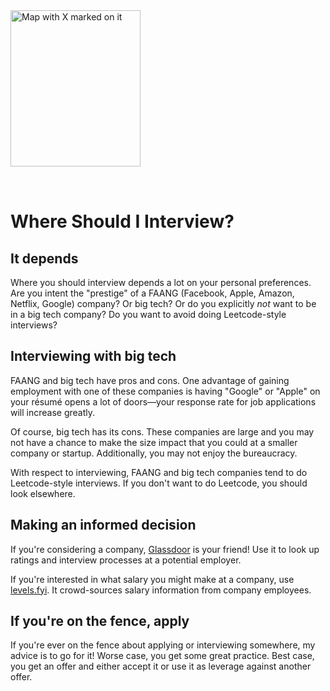 <img style="margin: 0 auto; max-width:13rem; margin-bottom: 2rem" alt="Map with X marked on it" width="208" height="250" src="/map.svg" />

# Where Should I Interview?

<star />

## It depends

Where you should interview depends a lot on your personal preferences. Are you intent the "prestige" of a FAANG (Facebook, Apple, Amazon, Netflix, Google) company? Or big tech? Or do you explicitly _not_ want to be in a big tech company? Do you want to avoid doing Leetcode-style interviews?

## Interviewing with big tech

FAANG and big tech have pros and cons. One advantage of gaining employment with one of these companies is having "Google" or "Apple" on your r&eacute;sum&eacute; opens a lot of doors&mdash;your response rate for job applications will increase greatly.

Of course, big tech has its cons. These companies are large and you may not have a chance to make the size impact that you could at a smaller company or startup. Additionally, you may not enjoy the bureaucracy.

With respect to interviewing, FAANG and big tech companies tend to do Leetcode-style interviews. If you don't want to do Leetcode, you should look elsewhere.

## Making an informed decision

If you're considering a company, [Glassdoor](https://www.glassdoor.com/) is your friend! Use it to look up ratings and interview processes at a potential employer.

If you're interested in what salary you might make at a company, use [levels.fyi](https://levels.fyi). It crowd-sources salary information from company employees.

## If you're on the fence, apply

If you're ever on the fence about applying or interviewing somewhere, my advice is to go for it! Worse case, you get some great practice. Best case, you get an offer and either accept it or use it as leverage against another offer.

<foot />
